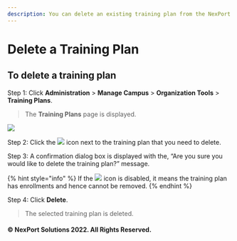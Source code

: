 ```yaml
---
description: You can delete an existing training plan from the NexPort Campus.
---
```


# Delete a Training Plan

## **To delete a training plan**

Step 1:  Click **Administration** > **Manage Campus** > **Organization Tools** > **Training Plans**.

> The **Training Plans** page is displayed.

![](https://www.nexportcampus.com/Content/Guides/aweb/Content/Resources/Images/OT\_Training\_Plans/TrainingPlans\_Delete\_550x275.png)

Step 2:  Click the ![](https://www.nexportcampus.com/Content/Guides/aweb/Content/Resources/Images/Common\_Screens\_Icons/Delete.png) icon next to the training plan that you need to delete.

Step 3:  A confirmation dialog box is displayed with the, “Are you sure you would like to delete the training plan?” message.

{% hint style="info" %}
If the ![](https://www.nexportcampus.com/Content/Guides/aweb/Content/Resources/Images/Common\_Screens\_Icons/Delete\_Disabled\_29x27.png) icon is disabled, it means the training plan has enrollments and hence cannot be removed.
{% endhint %}

Step 4:  Click **Delete**.

> The selected training plan is deleted.

#### © NexPort Solutions 2022. All Rights Reserved.
